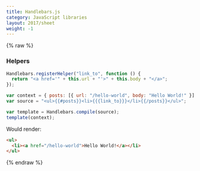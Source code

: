 ```yaml
---
title: Handlebars.js
category: JavaScript libraries
layout: 2017/sheet
weight: -1
---
```


{% raw %}

### Helpers

```js
Handlebars.registerHelper("link_to", function () {
  return "<a href='" + this.url + "'>" + this.body + "</a>";
});
```

```js
var context = { posts: [{ url: "/hello-world", body: "Hello World!" }] };
var source = "<ul>{{#posts}}<li>{{{link_to}}}</li>{{/posts}}</ul>";
```

```js
var template = Handlebars.compile(source);
template(context);
```

Would render:

```html
<ul>
  <li><a href="/hello-world">Hello World!</a></li>
</ul>
```

{% endraw %}
